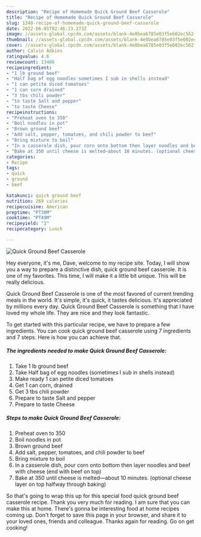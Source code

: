 ```yaml
---
description: "Recipe of Homemade Quick Ground Beef Casserole"
title: "Recipe of Homemade Quick Ground Beef Casserole"
slug: 1240-recipe-of-homemade-quick-ground-beef-casserole
date: 2022-06-05T02:46:23.273Z
image: //assets-global.cpcdn.com/assets/blank-4e0bea6785e03f5e602ec562f230caae08da540cada707380b4fe1bbebba43da.png
thumbnail: //assets-global.cpcdn.com/assets/blank-4e0bea6785e03f5e602ec562f230caae08da540cada707380b4fe1bbebba43da.png
cover: //assets-global.cpcdn.com/assets/blank-4e0bea6785e03f5e602ec562f230caae08da540cada707380b4fe1bbebba43da.png
author: Calvin Adkins
ratingvalue: 4.6
reviewcount: 13406
recipeingredient:
- "1 lb ground beef"
- "Half bag of egg noodles sometimes I sub in shells instead"
- "1 can petite diced tomatoes"
- "1 can corn drained"
- "3 tbs chili powder"
- "to taste Salt and pepper"
- "to taste Cheese"
recipeinstructions:
- "Preheat oven to 350"
- "Boil noodles in pot"
- "Brown ground beef"
- "Add salt, pepper, tomatoes, and chili powder to beef"
- "Bring mixture to boil"
- "In a casserole dish, pour corn onto bottom then layer noodles and beef with cheese (end with beef on top)"
- "Bake at 350 until cheese is melted—about 10 minutes. (optional cheese layer on top halfway through baking)"
categories:
- Recipe
tags:
- quick
- ground
- beef

katakunci: quick ground beef 
nutrition: 269 calories
recipecuisine: American
preptime: "PT30M"
cooktime: "PT49M"
recipeyield: "1"
recipecategory: Lunch

---
```



![Quick Ground Beef Casserole](//assets-global.cpcdn.com/assets/blank-4e0bea6785e03f5e602ec562f230caae08da540cada707380b4fe1bbebba43da.png)

Hey everyone, it's me, Dave, welcome to my recipe site. Today, I will show you a way to prepare a distinctive dish, quick ground beef casserole. It is one of my favorites. This time, I will make it a little bit unique. This will be really delicious.



Quick Ground Beef Casserole is one of the most favored of current trending meals in the world. It's simple, it's quick, it tastes delicious. It's appreciated by millions every day. Quick Ground Beef Casserole is something that I have loved my whole life. They are nice and they look fantastic.


To get started with this particular recipe, we have to prepare a few ingredients. You can cook quick ground beef casserole using 7 ingredients and 7 steps. Here is how you can achieve that.

<!--inarticleads1-->

##### The ingredients needed to make Quick Ground Beef Casserole:

1. Take 1 lb ground beef
1. Take Half bag of egg noodles (sometimes I sub in shells instead)
1. Make ready 1 can petite diced tomatoes
1. Get 1 can corn, drained
1. Get 3 tbs chili powder
1. Prepare to taste Salt and pepper
1. Prepare to taste Cheese




<!--inarticleads2-->

##### Steps to make Quick Ground Beef Casserole:

1. Preheat oven to 350
1. Boil noodles in pot
1. Brown ground beef
1. Add salt, pepper, tomatoes, and chili powder to beef
1. Bring mixture to boil
1. In a casserole dish, pour corn onto bottom then layer noodles and beef with cheese (end with beef on top)
1. Bake at 350 until cheese is melted—about 10 minutes. (optional cheese layer on top halfway through baking)




So that's going to wrap this up for this special food quick ground beef casserole recipe. Thank you very much for reading. I am sure that you can make this at home. There's gonna be interesting food at home recipes coming up. Don't forget to save this page in your browser, and share it to your loved ones, friends and colleague. Thanks again for reading. Go on get cooking!
